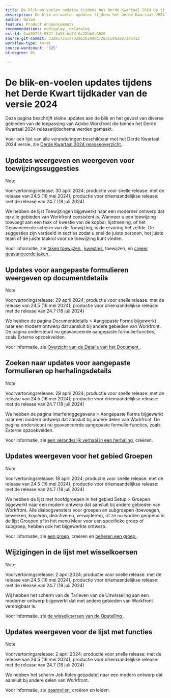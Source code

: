 ```yaml
---
title: De blik-en-voelen updates tijdens het Derde Kwartaal 2024 de tijdkader van de versietijd
description: De blik-en-voelen updates tijdens het Derde Kwartaal 2024 de tijdkader van de versietijd
author: Nolan
feature: Product Announcements
recommendations: noDisplay, noCatalog
exl-id: 6ad93735-652f-4a94-bc24-6c22bb2c8826
source-git-commit: 3326173517762a62630d6b7285cc8a22873a6712
workflow-type: tm+mt
source-wordcount: '525'
ht-degree: 0%

---
```


# De blik-en-voelen updates tijdens het Derde Kwart tijdkader van de versie 2024

Deze pagina beschrijft kleine updates aan de blik en het gevoel van diverse gebieden van de toepassing van Adobe Workfront die binnen het Derde Kwartaal 2024 releasetijdschema werden gemaakt.

Voor een lijst van alle veranderingen beschikbaar met het Derde Kwartaal 2024 versie, zie [&#x200B; Derde Kwartaal 2024 releaseoverzicht &#x200B;](/help/quicksilver/product-announcements/product-releases/24-q3-release-activity/24-q3-release-overview.md).



## Updates weergeven en weergeven voor toewijzingssuggesties

>[!NOTE]
>
>Voorvertoningsrelease: 30 april 2024; productie voor snelle release: met de release van 24.5 (16 mei 2024); productie voor driemaandelijkse release: met de release van 24.7 (18 juli 2024)

We hebben de lijst Toewijzingen bijgewerkt naar een moderner ontwerp dat op alle gebieden van Workfront consistent is. Wanneer u een toewijzing toevoegt aan een taak of kwestie van de kopbal, lijstmening, of het Geavanceerde scherm van de Toewijzing, is de ervaring het zelfde. De suggesties zijn verdeeld in secties zodat u snel de juiste persoon, het juiste team of de juiste taakrol voor de toewijzing kunt vinden.

Voor informatie, zie [&#x200B; taken toewijzen &#x200B;](/help/quicksilver/manage-work/tasks/assign-tasks/assign-tasks.md), [&#x200B; kwesties &#x200B;](/help/quicksilver/manage-work/issues/manage-issues/assign-issues.md) toewijzen, en [&#x200B; creeer geavanceerde taken &#x200B;](/help/quicksilver/manage-work/tasks/assign-tasks/create-advanced-assignments.md).

## Updates voor aangepaste formulieren weergeven op documentdetails

>[!NOTE]
>
>Voorvertoningsrelease: 29 april 2024; productie voor snelle release: met de release van 24.5 (16 mei 2024); productie voor driemaandelijkse release: met de release van 24.7 (18 juli 2024)

We hebben de pagina Documentdetails > Aangepaste Forms bijgewerkt naar een modern ontwerp dat aansluit bij andere gebieden van Workfront. De pagina ondersteunt nu geavanceerde aangepaste formulierfuncties, zoals Externe opzoekvelden.

Voor informatie, zie [&#x200B; Overzicht van de Details van het Document &#x200B;](/help/quicksilver/documents/managing-documents/document-details-overview.md).

## Zoeken naar updates voor aangepaste formulieren op herhalingsdetails

>[!NOTE]
>
>Voorvertoningsrelease: 29 april 2024; productie voor snelle release: met de release van 24.5 (16 mei 2024); productie voor driemaandelijkse release: met de release van 24.7 (18 juli 2024)

We hebben de pagina Interferinggegevens > Aangepaste Forms bijgewerkt naar een modern ontwerp dat aansluit bij andere delen van Workfront. De pagina ondersteunt nu geavanceerde aangepaste formulierfuncties, zoals Externe opzoekvelden.

Voor informatie, zie [&#x200B; een veranderlijk verhaal in een herhaling &#x200B;](/help/quicksilver/agile/use-scrum-in-an-agile-team/iterations/create-agile-story-in-iteration.md) creëren.

## Updates weergeven voor het gebied Groepen

>[!NOTE]
>
>Voorvertoningsrelease: 18 april 2024; productie voor snelle release: met de release van 24.5 (16 mei 2024); productie voor driemaandelijkse release: met de release van 24.7 (18 juli 2024)

We hebben de lijst met hoofdgroepen in het gebied Setup > Groepen bijgewerkt naar een modern ontwerp dat aansluit bij andere gebieden van Workfront. Alle dialoogvensters voor groepen en subgroepen (toevoegen, bewerken, kopiëren, deactiveren, verwijderen), of ze nu worden geopend in de lijst Groepen of in het menu Meer voor een specifieke groep of subgroep, hebben ook het bijgewerkte ontwerp.

Voor informatie, zie [&#x200B; een groep &#x200B;](/help/quicksilver/administration-and-setup/manage-groups/create-and-manage-groups/create-a-group.md) creëren en [&#x200B; beheren een groep &#x200B;](/help/quicksilver/administration-and-setup/manage-groups/create-and-manage-groups/manage-a-group.md).

## Wijzigingen in de lijst met wisselkoersen

>[!NOTE]
>
>Voorvertoningsrelease: 2 april 2024; productie voor snelle release: met de release van 24.5 (16 mei 2024); productie voor driemaandelijkse release: met de release van 24.7 (18 juli 2024)

Wij hebben het scherm van de Tarieven van de Uitwisseling aan een moderner ontwerp bijgewerkt dat met andere gebieden van Workfront verenigbaar is.

Voor informatie, zie [&#x200B; de wisselkoersen van de Opstelling &#x200B;](/help/quicksilver/administration-and-setup/manage-workfront/exchange-rates/set-up-exchange-rates.md).

## Updates weergeven voor de lijst met functies

>[!NOTE]
>
>Voorvertoningsrelease: 2 april 2024; productie voor snelle release: met de release van 24.5 (16 mei 2024); productie voor driemaandelijkse release: met de release van 24.7 (18 juli 2024)

We hebben het scherm Job Roles geüpdatet naar een modern ontwerp dat aansluit bij andere delen van Workfront.

Voor informatie, zie [&#x200B; baanrollen &#x200B;](/help/quicksilver/administration-and-setup/set-up-workfront/organizational-setup/create-manage-job-roles.md) creëren en leiden.
